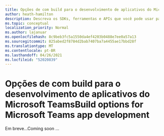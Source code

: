 ```yaml
---
title: Opções de com build para o desenvolvimento de aplicativos do Microsoft Teams
author: heath-hamilton
description: Descreva os SDKs, ferramentas e APIs que você pode usar para criar todos os tipos de aplicativos do Teams.
ms.topic: conceptual
localization_priority: Normal
ms.author: lajanuar
ms.openlocfilehash: 8c9beb3fc5a1550da4ef4203b0488e7ee0a57a13
ms.sourcegitcommit: 825abed2f8784d2bab7407ba7a4455ae17bbd28f
ms.translationtype: MT
ms.contentlocale: pt-BR
ms.lasthandoff: 04/26/2021
ms.locfileid: "52020839"
---
```

# <a name="build-options-for-microsoft-teams-app-development"></a><span data-ttu-id="539fb-103">Opções de com build para o desenvolvimento de aplicativos do Microsoft Teams</span><span class="sxs-lookup"><span data-stu-id="539fb-103">Build options for Microsoft Teams app development</span></span>

<span data-ttu-id="539fb-104">Em breve...</span><span class="sxs-lookup"><span data-stu-id="539fb-104">Coming soon ...</span></span>
